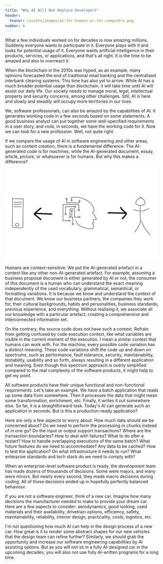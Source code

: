 ```yaml
---
title: "Why AI Will Not Replace Developers"
header:
  teaser: /assets/images/ai-for-humans-or-for-computers.png
number: 4
---
```

What a few individuals worked on for decades is now amazing millions. Suddenly everyone wants to participate in it. Everyone plays with it and looks for potential usage of it. Everyone wants artificial intelligence in their products, services, or applications, and that's all right. It is the time to be amazed and also to overreact it.

When the blockchain in the 2010s was hyped, as an example, many opinions forecasted the end of traditional retail banking and the centralised interbank clearing systems. This time has also yet to arrive. While AI has a much broader potential usage than blockchain, it will take time until AI will assist our daily life. Our society needs to manage moral,  legal, intellectual property and security concerns, among other challenges. Still, AI is here and slowly and steadily will occupy more territories in our lives.

We, software professionals, can also be amazed by the capabilities of AI. It generates working code in a few seconds based on some statements. A good business analyst can put together some well-specified requirements in a user story, and voila, in seconds, we have the working code for it. Now we can look for a new profession. Well, not quite right.

If we compare the usage of AI in software engineering and other areas, such as content creation, there is a fundamental difference. The AI-generated code is for machines, while the AI-generated document, essay, article, picture, or whatsoever is for humans. But why this makes a difference?

![](/assets/images/ai-for-humans-or-for-computers.png)

Humans are context-sensitive. We put the AI-generated artefact in a context like any other non-AI-generated artefact. For example, assuming a business proposal document is either generated by AI or not, the consumer of this document is a human who can understand the exact meaning independently of the used vocabulary, grammatical, semantical, or formatting variations. It is because we know and understand the context of that document. We know our business partners, the companies they work for, their cultural backgrounds, habits and personalities, business standards, previous experience, and everything. Without realising it, we associate all our knowledge with a particular artefact, creating a comprehensive and interconnected information set.

On the contrary, the source code does not have such a context. Refrain from getting confused by code execution context, like what variables are visible in the current moment of the execution. I mean a similar context that humans can work with. For the machine, every possible code variation has a distinct meaning. These code variations shift the code up and down on spectrums, such as performance, fault tolerance, security, maintainability, testability, usability and so forth, always resulting in a different application and meaning. Even though this spectrum approach is overly simplified compared to the real complexity of the software products, it might help to get my point.

All software products have their unique functional and non-functional requirements. Let's take an example. We have a batch application that reads up some data from somewhere. Then it processes the data that might mean some transformation, enrichment, etc. Finally, it writes it out somewhere else. So far, it is a straightforward task. Today's AI can generate such an application in seconds. But is this a production-ready application?

Here are only a few aspects to worry about. How much data should we be concerned about? Do we need to perform the processing in chunks instead of in one go? Do the input or output support transactions? Where are the transaction boundaries? How to deal with failures? What to do after a restart? How to handle overlapping executions of the same batch? What future features do we need to accommodate? Any data to be cached? How to test the application? On what infrastructure it needs to run? What enterprise standards and tech stack do we need to comply with?

When an enterprise-level software product is ready, the development team has made dozens of thousands of decisions. Some were majors, and many were minors. But nearly every second, they made macro decisions during coding. All of those decisions ended up in hopefully perfectly balanced behaviour.

If you are not a software engineer, think of a new car. Imagine how many decisions the manufacturer needed to make to provide your dream car. Here are a few aspects to consider: aerodynamics, good looking, used materials and their availability, drivetrain options, efficiency, safety, maintainability, reliability, interior design, practicality, costs, logistics, etc.

I'm not questioning how much AI can help in the design process of a new car. How great is it to render some abstract shapes for our new vehicles that the design team can refine further? Similarly, we should grab the opportunity and increase our software engineering capabilities by AI assisting options. But as you will not sit in a fully AI-designed car in the upcoming decades, you will also not use fully AI-written programs for a long time.
